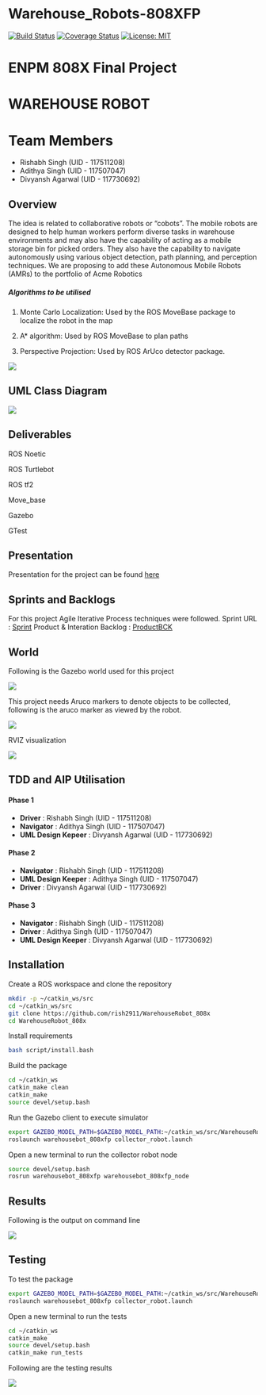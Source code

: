 # Warehouse_Robots-808XFP

[![Build Status](https://github.com/rish2911/WarehouseRobot_808x/actions/workflows/build_and_coveralls.yml/badge.svg)](https://github.com/rish2911/WarehouseRobot_808x/actions/workflows/build_and_coveralls.yml)
[![Coverage Status](https://coveralls.io/repos/github/rish2911/WarehouseRobot_808x/badge.svg?branch=master)](https://coveralls.io/github/rish2911/WarehouseRobot_808x?branch=master)
[![License: MIT](https://img.shields.io/badge/License-MIT-yellow.svg)](https://opensource.org/licenses/MIT)



# ENPM 808X Final Project 

# WAREHOUSE ROBOT

# Team Members
 - Rishabh Singh (UID - 117511208)
 - Adithya Singh (UID - 117507047)
 - Divyansh Agarwal (UID - 117730692)

## Overview

The idea is related to collaborative robots or “cobots”. The mobile robots are designed to
help human workers perform diverse tasks in warehouse environments and may also have the 
capability of acting as a mobile storage bin for picked orders. They also have the capability
to navigate autonomously using various object detection, path planning, and perception
techniques. We are proposing to add these Autonomous Mobile Robots (AMRs) to the
portfolio of Acme Robotics

##### Algorithms to be utilised
1. Monte Carlo Localization: Used by the
    ROS MoveBase package to localize the
    robot in the map

2. A* algorithm: Used by ROS MoveBase
    to plan paths

3. Perspective Projection: Used by ROS
    ArUco detector package.

  ![](results/ezgif-3-6ca6a65a44.gif)

## UML Class Diagram

 ![](UML/revised/UML.png)



## Deliverables

ROS Noetic

ROS Turtlebot

ROS tf2

Move_base

Gazebo

GTest

## Presentation

Presentation for the project can be found [here](https://docs.google.com/presentation/d/1_e78B4SrzGTfF2D9c6sEA-Uq1oBwtH2_YkdMxTQ5JZk/edit?usp=sharing)

## Sprints and Backlogs

For this project Agile Iterative Process techniques were followed.
Sprint URL : [Sprint](https://docs.google.com/document/d/1i9uSZZQ_sIx2-5LxqOqx3VeSwF30iu6E4vHWd2NctFc/edit?usp=sharing)
Product & Interation Backlog : [ProductBCK](https://docs.google.com/spreadsheets/d/1FPVZE-TKWvhRZL-aQ01Hb0Aypjf1ur8BYXQdcFjWHR4/edit?usp=sharing_eil_se_dm&ts=638a8056)

## World

Following is the Gazebo world used for this project 

![](results/gazebo.png)

This project needs Aruco markers to denote objects to be collected, following is the aruco marker as viewed by the robot.

![](results/aruco.png)

RVIZ visualization

![](results/rviz.png)



## TDD and AIP Utilisation 

#### Phase 1
 - **Driver** : Rishabh Singh (UID - 117511208)
 - **Navigator** : Adithya Singh (UID - 117507047)
 - **UML Design Kepeer** : Divyansh Agarwal (UID - 117730692)


#### Phase 2
 - **Navigator** : Rishabh Singh (UID - 117511208)
 - **UML Design Keeper** : Adithya Singh (UID - 117507047)
 - **Driver** : Divyansh Agarwal (UID - 117730692)

#### Phase 3
 - **Navigator** : Rishabh Singh (UID - 117511208)
 - **Driver** : Adithya Singh (UID - 117507047)
 - **UML Design Keeper** : Divyansh Agarwal (UID - 117730692)

## Installation

Create a ROS workspace and clone the repository

```bash
mkdir -p ~/catkin_ws/src
cd ~/catkin_ws/src
git clone https://github.com/rish2911/WarehouseRobot_808x
cd WarehouseRobot_808x
```

Install requirements

```bash
bash script/install.bash
```

Build the package

```bash
cd ~/catkin_ws
catkin_make clean
catkin_make
source devel/setup.bash
```

Run the Gazebo client to execute simulator

```bash
export GAZEBO_MODEL_PATH=$GAZEBO_MODEL_PATH:~/catkin_ws/src/WarehouseRobot_808x/models
roslaunch warehousebot_808xfp collector_robot.launch
```

Open a new terminal to run the collector robot node

```bash
source devel/setup.bash
rosrun warehousebot_808xfp warehousebot_808xfp_node
```



## Results

Following is the output on command line

![](results/cmd_line_output.png)

## Testing

To test the package 

```bash
export GAZEBO_MODEL_PATH=$GAZEBO_MODEL_PATH:~/catkin_ws/src/WarehouseRobot_808x/models
roslaunch warehousebot_808xfp collector_robot.launch
```

Open a new terminal to run the tests

```bash
cd ~/catkin_ws
catkin_make
source devel/setup.bash
catkin_make run_tests
```

Following are the testing results

![](results/test.png)

